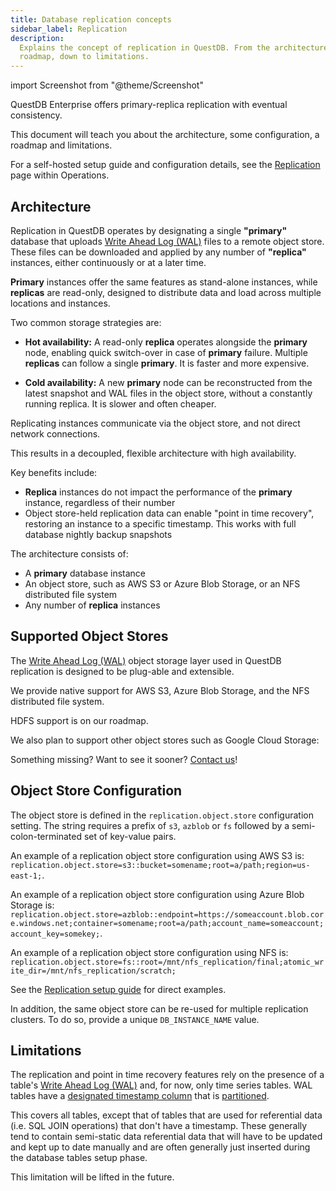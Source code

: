 ```yaml
---
title: Database replication concepts
sidebar_label: Replication
description:
  Explains the concept of replication in QuestDB. From the architecture, to the
  roadmap, down to limitations.
---
```


import Screenshot from "@theme/Screenshot"

QuestDB Enterprise offers primary-replica replication with eventual consistency.

This document will teach you about the architecture, some configuration, a
roadmap and limitations.

For a self-hosted setup guide and configuration details, see the
[Replication](/docs/operations/replication) page within Operations.

## Architecture

Replication in QuestDB operates by designating a single **"primary"** database
that uploads [Write Ahead Log (WAL)](/docs/concept/write-ahead-log/) files to a
remote object store. These files can be downloaded and applied by any number of
**"replica"** instances, either continuously or at a later time.

**Primary** instances offer the same features as stand-alone instances, while
**replicas** are read-only, designed to distribute data and load across multiple
locations and instances.

Two common storage strategies are:

- **Hot availability:** A read-only **replica** operates alongside the
  **primary** node, enabling quick switch-over in case of **primary** failure.
  Multiple **replicas** can follow a single **primary**. It is faster and more
  expensive.

- **Cold availability:** A new **primary** node can be reconstructed from the
  latest snapshot and WAL files in the object store, without a constantly
  running replica. It is slower and often cheaper.

Replicating instances communicate via the object store, and not direct network
connections.

This results in a decoupled, flexible architecture with high availability.

Key benefits include:

- **Replica** instances do not impact the performance of the **primary**
  instance, regardless of their number
- Object store-held replication data can enable "point in time recovery",
  restoring an instance to a specific timestamp. This works with full database
  nightly backup snapshots

The architecture consists of:

- A **primary** database instance
- An object store, such as AWS S3 or Azure Blob Storage, or an NFS distributed
  file system
- Any number of **replica** instances

<Screenshot
  alt="Primary into object store. Object store into 1-n replicas."
  src="/images/docs/concepts/replication-basic.webp"
/>

## Supported Object Stores

The [Write Ahead Log (WAL)](/docs/concept/write-ahead-log/) object storage layer
used in QuestDB replication is designed to be plug-able and extensible.

We provide native support for AWS S3, Azure Blob Storage, and the NFS
distributed file system.

HDFS support is on our roadmap.

We also plan to support other object stores such as Google Cloud Storage:

<Screenshot
  alt="AWS S3, Azure, and NFS first. Then HDFS. Then Google Cloud Storage."
  src="/images/docs/concepts/replication-support-timeline.webp"
/>

<!--
The sequential diagram above was created by https://mermaid.live/, using the Halloween Theme
Source:
timeline
    Currently  : AWS S3
               : Azure Blob Store
               : NFS Filesystem
    Next-up    : HDFS
    Later on   : Google Cloud Storage

<Screenshot
  alt="AWS S3, Azure, and NFS first. Then HDFS. Then Google Cloud Storage."
  src="/images/docs/concepts/replication-support-timeline.webp"
/>
-->

Something missing? Want to see it sooner? [Contact us](/enterprise/contact)!

## Object Store Configuration

The object store is defined in the `replication.object.store` configuration
setting. The string requires a prefix of `s3`, `azblob` or `fs` followed by a
semi-colon-terminated set of key-value pairs.

An example of a replication object store configuration using AWS S3 is:
`replication.object.store=s3::bucket=somename;root=a/path;region=us-east-1;`.

An example of a replication object store configuration using Azure Blob Storage
is:
`replication.object.store=azblob::endpoint=https://someaccount.blob.core.windows.net;container=somename;root=a/path;account_name=someaccount;account_key=somekey;`.

An example of a replication object store configuration using NFS is:
`replication.object.store=fs::root=/mnt/nfs_replication/final;atomic_write_dir=/mnt/nfs_replication/scratch;`

See the [Replication setup guide](/docs/operations/replication) for direct
examples.

<Screenshot
  alt="Two primaries sharing an object store service."
  src="/images/docs/concepts/replication-streams.webp"
/>

<!--
The diagram above was created by https://mermaid.live/, using the Halloween Theme
Source:
graph TD
  primary[(primary)]
  object_store((object<br/>store))
  replica_1[(replica 1)]
  replica_2[(replica 2)]
  replica_N[(replica ..N)]
  primary - -> object_store #Note: dashes should have no spaces in between
  object_store - -> replica_1
  object_store - -> replica_2
  object_store - -> replica_N
  -->

In addition, the same object store can be re-used for multiple replication
clusters. To do so, provide a unique `DB_INSTANCE_NAME` value.

## Limitations

The replication and point in time recovery features rely on the presence of a
table's [Write Ahead Log (WAL)](/docs/concept/write-ahead-log/) and, for now,
only time series tables. WAL tables have a
[designated timestamp column](/docs/concept/designated-timestamp/) that is
[partitioned](/docs/concept/partitions/).

This covers all tables, except that of tables that are used for referential data
(i.e. SQL JOIN operations) that don't have a timestamp. These generally tend to
contain semi-static data referential data that will have to be updated and kept
up to date manually and are often generally just inserted during the database
tables setup phase.

This limitation will be lifted in the future.
